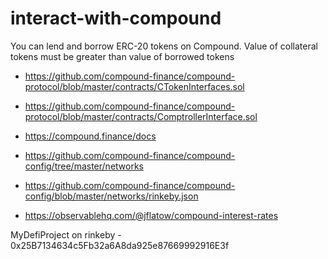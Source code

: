 # interact-with-compound
You can lend and borrow ERC-20 tokens on Compound. Value of collateral tokens must be greater than value of borrowed tokens

* https://github.com/compound-finance/compound-protocol/blob/master/contracts/CTokenInterfaces.sol
* https://github.com/compound-finance/compound-protocol/blob/master/contracts/ComptrollerInterface.sol

* https://compound.finance/docs
* https://github.com/compound-finance/compound-config/tree/master/networks
* https://github.com/compound-finance/compound-config/blob/master/networks/rinkeby.json
* https://observablehq.com/@jflatow/compound-interest-rates

MyDefiProject on rinkeby - 0x25B7134634c5Fb32a6A8da925e87669992916E3f